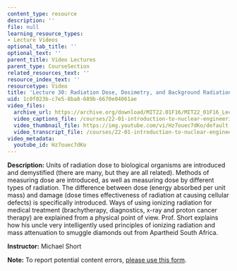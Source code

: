 ```yaml
---
content_type: resource
description: ''
file: null
learning_resource_types:
- Lecture Videos
optional_tab_title: ''
optional_text: ''
parent_title: Video Lectures
parent_type: CourseSection
related_resources_text: ''
resource_index_text: ''
resourcetype: Video
title: 'Lecture 30: Radiation Dose, Dosimetry, and Background Radiation'
uid: 1c0f023b-c7e5-8ba8-689b-6670e04061ae
video_files:
  archive_url: https://archive.org/download/MIT22.01F16/MIT22_01F16_Lec30_300k.mp4
  video_captions_file: /courses/22-01-introduction-to-nuclear-engineering-and-ionizing-radiation-fall-2016/1bc62eece2925f02b6d6517a8fc9ebed_Hz7ouec7dKo.vtt
  video_thumbnail_file: https://img.youtube.com/vi/Hz7ouec7dKo/default.jpg
  video_transcript_file: /courses/22-01-introduction-to-nuclear-engineering-and-ionizing-radiation-fall-2016/09484768966cc14934e8d96a5aa0d8ac_Hz7ouec7dKo.pdf
video_metadata:
  youtube_id: Hz7ouec7dKo
---
```


**Description:** Units of radiation dose to biological organisms are introduced and demystified (there are many, but they are all related). Methods of measuring dose are introduced, as well as measuring dose by different types of radiation. The difference between dose (energy absorbed per unit mass) and damage (dose times effectiveness of radiation at causing cellular defects) is specifically introduced. Ways of using ionizing radiation for medical treatment (brachytherapy, diagnostics, x-ray and proton cancer therapy) are explained from a physical point of view. Prof. Short explains how his uncle very intelligently used principles of ionizing radiation and mass attenuation to smuggle diamonds out from Apartheid South Africa.

**Instructor:** Michael Short

**Note:** To report potential content errors, [please use this form](https://forms.gle/8B2zcUvfCtgJdTdE7).